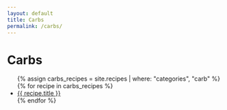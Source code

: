 ```yaml
---
layout: default
title: Carbs
permalink: /carbs/
---
```



<h1>Carbs</h1>

<ul>
  {% assign carbs_recipes = site.recipes | where: "categories", "carb" %}
  {% for recipe in carbs_recipes %}
    <li><a href="{{ site.baseurl }}{{ recipe.url }}">{{ recipe.title }}</a></li>
  {% endfor %}
</ul>